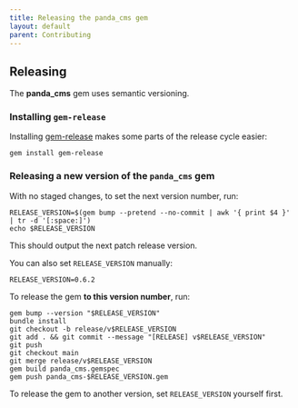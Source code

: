 ```yaml
---
title: Releasing the panda_cms gem
layout: default
parent: Contributing
---
```


## Releasing

The **panda_cms** gem uses semantic versioning.

### Installing `gem-release`

Installing [gem-release](https://github.com/svenfuchs/gem-release) makes some parts of the release cycle easier:

```
gem install gem-release
```

### Releasing a new version of the `panda_cms` gem

With no staged changes, to set the next version number, run:

```
RELEASE_VERSION=$(gem bump --pretend --no-commit | awk '{ print $4 }' | tr -d '[:space:]')
echo $RELEASE_VERSION
```

This should output the next patch release version.

You can also set `RELEASE_VERSION` manually:

```
RELEASE_VERSION=0.6.2
```

To release the gem **to this version number**, run:

```
gem bump --version "$RELEASE_VERSION"
bundle install
git checkout -b release/v$RELEASE_VERSION
git add . && git commit --message "[RELEASE] v$RELEASE_VERSION"
git push
git checkout main
git merge release/v$RELEASE_VERSION
gem build panda_cms.gemspec
gem push panda_cms-$RELEASE_VERSION.gem
```

To release the gem to another version, set `RELEASE_VERSION` yourself first.
